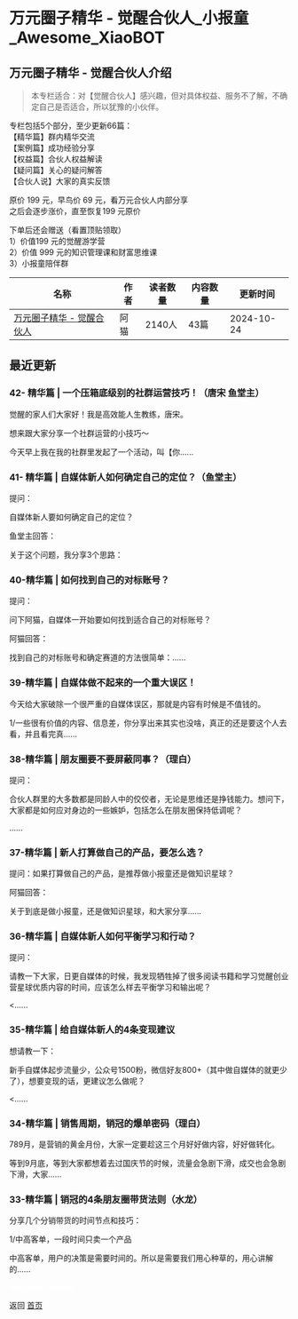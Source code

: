 # 万元圈子精华 - 觉醒合伙人_小报童_Awesome_XiaoBOT

## 万元圈子精华 - 觉醒合伙人介绍
> 本专栏适合：对【觉醒合伙人】感兴趣，但对具体权益、服务不了解，不确定自己是否适合，所以犹豫的小伙伴。    
    
专栏包括5个部分，至少更新66篇：    
【精华篇】群内精华交流    
【案例篇】成功经验分享    
【权益篇】合伙人权益解读    
【疑问篇】关心的疑问解答    
【合伙人说】大家的真实反馈    
    
原价 199 元，早鸟价 69 元，看万元合伙人内部分享    
之后会逐步涨价，直至恢复199 元原价    
    
下单后还会赠送（看置顶贴领取）    
1）价值199 元的觉醒游学营    
2）价值 999 元的知识管理课和财富思维课    
3）小报童陪伴群  
  


|名称|作者|读者数量|内容数量|更新时间|
|---|---|---|---|---|
|[万元圈子精华 - 觉醒合伙人](https://xiaobot.net/p/juexing?refer=0b133df9-27dc-423b-8101-639049001c13)|阿猫|2140人|43篇|2024-10-24|

## 最近更新
### 42- 精华篇 | 一个压箱底级别的社群运营技巧！（唐宋 鱼堂主）

觉醒的家人们大家好！我是高效能人生教练，唐宋。

想来跟大家分享一个社群运营的小技巧～



今天早上我在我的社群里发起了一个活动，叫【你......

### 41- 精华篇 | 自媒体新人如何确定自己的定位？（鱼堂主）

提问：

自媒体新人要如何确定自己的定位？

鱼堂主回答：

关于这个问题，我分享3个思路：



### 40-精华篇 | 如何找到自己的对标账号？

提问：

问下阿猫，自媒体一开始要如何找到适合自己的对标账号？

阿猫回答：

找到自己的对标账号和确定赛道的方法很简单：......

### 39-精华篇 | 自媒体做不起来的一个重大误区！

今天给大家破除一个很严重的自媒体误区，那就是内容有时候是不值钱的。



1/一些很有价值的内容、信息差，你分享出来其实也没啥，真正的还是要这个人去看，并且看完真......

### 38-精华篇 | 朋友圈要不要屏蔽同事？（理白）

提问：

合伙人群里的大多数都是同龄人中的佼佼者，无论是思维还是挣钱能力。想问下，大家都是如何应对身边的一些嫉妒，包括怎么在朋友圈保持低调呢？

......

### 37-精华篇 | 新人打算做自己的产品，要怎么选？

提问：如果打算做自己的产品，是推荐做小报童还是做知识星球？



阿猫回答：



关于到底是做小报童，还是做知识星球，和大家分享......

### 36-精华篇 | 自媒体新人如何平衡学习和行动？

提问：

请教一下大家，日更自媒体的时候，我发现牺牲掉了很多阅读书籍和学习觉醒创业营星球优质内容的时间，应该怎么样去平衡学习和输出呢？



<......

### 35-精华篇 | 给自媒体新人的4条变现建议

想请教一下：



新手自媒体起步流量少，公众号1500粉，微信好友800+（其中做自媒体的就更少了），想要变现的话，更建议怎么做呢？

 <......

### 34-精华篇 | 销售周期，销冠的爆单密码（理白）

789月，是营销的黄金月份，大家一定要趁这三个月好好做内容，好好做转化。



等到9月底，等到大家都想着去过国庆节的时候，流量会急剧下滑，成交也会急剧下滑，大家......

### 33-精华篇 | 销冠的4条朋友圈带货法则（水龙）

分享几个分销带货的时间节点和技巧：

1/中高客单，一段时间只卖一个产品

中高客单，用户的决策是需要时间的。所以是需要我们用心种草的，用心讲解的......


<a href="https://github.com/Reno9527/awesome-xiaobot" style="color: white; text-decoration: none;">awesome-xiaobot</a>

返回 [首页](../README.md)
